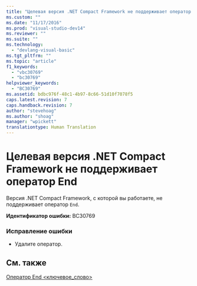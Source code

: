 ```yaml
---
title: "Целевая версия .NET Compact Framework не поддерживает оператор End | Microsoft Docs"
ms.custom: ""
ms.date: "11/17/2016"
ms.prod: "visual-studio-dev14"
ms.reviewer: ""
ms.suite: ""
ms.technology: 
  - "devlang-visual-basic"
ms.tgt_pltfrm: ""
ms.topic: "article"
f1_keywords: 
  - "vbc30769"
  - "bc30769"
helpviewer_keywords: 
  - "BC30769"
ms.assetid: bdbc976f-48c1-4b97-8c66-51d10f7078f5
caps.latest.revision: 7
caps.handback.revision: 7
author: "stevehoag"
ms.author: "shoag"
manager: "wpickett"
translationtype: Human Translation
---
```

# Целевая версия .NET Compact Framework не поддерживает оператор End
Версия .NET Compact Framework, с которой вы работаете, не поддерживает оператор `End`.  
  
 **Идентификатор ошибки:** BC30769  
  
### Исправление ошибки  
  
-   Удалите оператор.  
  
## См. также  
 [Оператор End \<ключевое\_слово\>](../../visual-basic/language-reference/statements/end-keyword-statement.md)